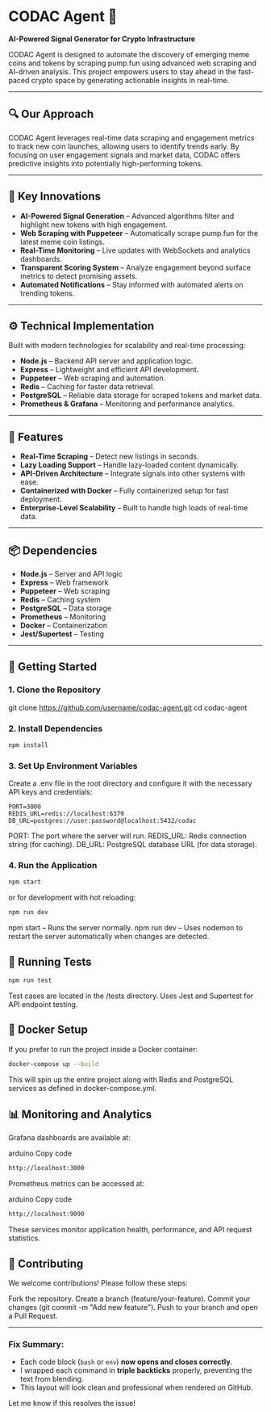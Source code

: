 # CODAC Agent 🚀
**AI-Powered Signal Generator for Crypto Infrastructure**

CODAC Agent is designed to automate the discovery of emerging meme coins and tokens by scraping pump.fun using advanced web scraping and AI-driven analysis. This project empowers users to stay ahead in the fast-paced crypto space by generating actionable insights in real-time.

---

## 🔍 Our Approach
CODAC Agent leverages real-time data scraping and engagement metrics to track new coin launches, allowing users to identify trends early. By focusing on user engagement signals and market data, CODAC offers predictive insights into potentially high-performing tokens.

---

## 🚀 Key Innovations
- **AI-Powered Signal Generation** – Advanced algorithms filter and highlight new tokens with high engagement.
- **Web Scraping with Puppeteer** – Automatically scrape pump.fun for the latest meme coin listings.
- **Real-Time Monitoring** – Live updates with WebSockets and analytics dashboards.
- **Transparent Scoring System** – Analyze engagement beyond surface metrics to detect promising assets.
- **Automated Notifications** – Stay informed with automated alerts on trending tokens.

---

## ⚙️ Technical Implementation
Built with modern technologies for scalability and real-time processing:
- **Node.js** – Backend API server and application logic.
- **Express** – Lightweight and efficient API development.
- **Puppeteer** – Web scraping and automation.
- **Redis** – Caching for faster data retrieval.
- **PostgreSQL** – Reliable data storage for scraped tokens and market data.
- **Prometheus & Grafana** – Monitoring and performance analytics.

---

## 🔧 Features
- **Real-Time Scraping** – Detect new listings in seconds.
- **Lazy Loading Support** – Handle lazy-loaded content dynamically.
- **API-Driven Architecture** – Integrate signals into other systems with ease.
- **Containerized with Docker** – Fully containerized setup for fast deployment.
- **Enterprise-Level Scalability** – Built to handle high loads of real-time data.

---

## 📦 Dependencies
- **Node.js** – Server and API logic
- **Express** – Web framework
- **Puppeteer** – Web scraping
- **Redis** – Caching system
- **PostgreSQL** – Data storage
- **Prometheus** – Monitoring
- **Docker** – Containerization
- **Jest/Supertest** – Testing

---

## 🚀 Getting Started

### 1. Clone the Repository
git clone https://github.com/username/codac-agent.git
cd codac-agent

### 2. Install Dependencies
```bash
npm install
```
### 3. Set Up Environment Variables
Create a .env file in the root directory and configure it with the necessary API keys and credentials:
```env
PORT=3000
REDIS_URL=redis://localhost:6379
DB_URL=postgres://user:password@localhost:5432/codac
```
PORT: The port where the server will run.
REDIS_URL: Redis connection string (for caching).
DB_URL: PostgreSQL database URL (for data storage).

### 4. Run the Application
```bash
npm start
```
or for development with hot reloading:
```bash
npm run dev
```
npm start – Runs the server normally.
npm run dev – Uses nodemon to restart the server automatically when changes are detected.

## 🧪 Running Tests
```bash
npm run test
```
Test cases are located in the /tests directory.
Uses Jest and Supertest for API endpoint testing.

## 🐳 Docker Setup
If you prefer to run the project inside a Docker container:
```bash
docker-compose up --build
```
This will spin up the entire project along with Redis and PostgreSQL services as defined in docker-compose.yml.

## 📊 Monitoring and Analytics
Grafana dashboards are available at:

arduino
Copy code
```bash
http://localhost:3000
```
Prometheus metrics can be accessed at:

arduino
Copy code
```bash
http://localhost:9090
```
These services monitor application health, performance, and API request statistics.

## 🤝 Contributing
We welcome contributions! Please follow these steps:

Fork the repository.
Create a branch (feature/your-feature).
Commit your changes (git commit -m "Add new feature").
Push to your branch and open a Pull Request.


---

### **Fix Summary:**
- Each code block (`bash` or `env`) **now opens and closes correctly**.
- I wrapped each command in **triple backticks** properly, preventing the text from blending.
- This layout will look clean and professional when rendered on GitHub.

Let me know if this resolves the issue!


